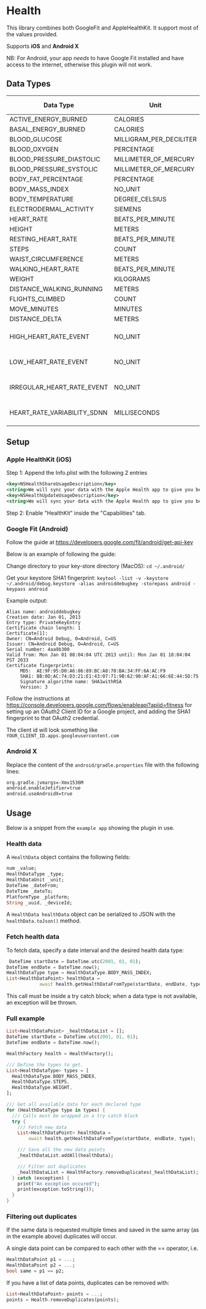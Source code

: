 # Health
This library combines both GoogleFit and AppleHealthKit. It support most of the values provided.

Supports **iOS** and **Android X**

NB: For Android, your app *needs* to have Google Fit installed and have access to the internet, otherwise this plugin will not work.

## Data Types
| Data Type                   | Unit                    | iOS Support | Android support | Comments             |
|-----------------------------|-------------------------|-------------|-----------------|----------------------|
| ACTIVE_ENERGY_BURNED        | CALORIES                | yes         | yes             |                      |
| BASAL_ENERGY_BURNED         | CALORIES                | yes         |                 |                      |
| BLOOD_GLUCOSE               | MILLIGRAM_PER_DECILITER | yes         | yes             |                      |
| BLOOD_OXYGEN                | PERCENTAGE              | yes         | yes             |                      |
| BLOOD_PRESSURE_DIASTOLIC    | MILLIMETER_OF_MERCURY   | yes         | yes             |                      |
| BLOOD_PRESSURE_SYSTOLIC     | MILLIMETER_OF_MERCURY   | yes         | yes             |                      |
| BODY_FAT_PERCENTAGE         | PERCENTAGE              | yes         | yes             |                      |
| BODY_MASS_INDEX             | NO_UNIT                 | yes         | yes             |                      |
| BODY_TEMPERATURE            | DEGREE_CELSIUS          | yes         | yes             |                      |
| ELECTRODERMAL_ACTIVITY      | SIEMENS                 | yes         |                 |                      |
| HEART_RATE                  | BEATS_PER_MINUTE        | yes         | yes             |                      |
| HEIGHT                      | METERS                  | yes         | yes             |                      |
| RESTING_HEART_RATE          | BEATS_PER_MINUTE        | yes         |                 |                      |
| STEPS                       | COUNT                   | yes         | yes             |                      |
| WAIST_CIRCUMFERENCE         | METERS                  | yes         |                 |                      |
| WALKING_HEART_RATE          | BEATS_PER_MINUTE        | yes         |                 |                      |
| WEIGHT                      | KILOGRAMS               | yes         | yes             |                      |
| DISTANCE_WALKING_RUNNING    | METERS                  | yes         |                 |                      |
| FLIGHTS_CLIMBED             | COUNT                   | yes         |                 |                      |
| MOVE_MINUTES                | MINUTES                 |             | yes             |                      |
| DISTANCE_DELTA              | METERS                  |             | yes             |                      |
| HIGH_HEART_RATE_EVENT       | NO_UNIT                 | yes         |                 | Requires Apple Watch |
| LOW_HEART_RATE_EVENT        | NO_UNIT                 | yes         |                 | Requires Apple Watch |
| IRREGULAR_HEART_RATE_EVENT  | NO_UNIT                 | yes         |                 | Requires Apple Watch |
| HEART_RATE_VARIABILITY_SDNN | MILLISECONDS            | yes         |                 | Requires Apple Watch |

## Setup
### Apple HealthKit (iOS)
Step 1: Append the Info.plist with the following 2 entries 
```xml
<key>NSHealthShareUsageDescription</key>
<string>We will sync your data with the Apple Health app to give you better insights</string>
<key>NSHealthUpdateUsageDescription</key>
<string>We will sync your data with the Apple Health app to give you better insights</string>
```

Step 2: Enable "HealthKit" inside the "Capabilities" tab.

### Google Fit (Android)
Follow the guide at https://developers.google.com/fit/android/get-api-key

Below is an example of following the guide:

Change directory to your key-store directory (MacOS):
```cd ~/.android/```

Get your keystore SHA1 fingerprint:
```keytool -list -v -keystore ~/.android/debug.keystore -alias androiddebugkey -storepass android -keypass android```

Example output:
```
Alias name: androiddebugkey
Creation date: Jan 01, 2013
Entry type: PrivateKeyEntry
Certificate chain length: 1
Certificate[1]:
Owner: CN=Android Debug, O=Android, C=US
Issuer: CN=Android Debug, O=Android, C=US
Serial number: 4aa9b300
Valid from: Mon Jan 01 08:04:04 UTC 2013 until: Mon Jan 01 18:04:04 PST 2033
Certificate fingerprints:
     MD5:  AE:9F:95:D0:A6:86:89:BC:A8:70:BA:34:FF:6A:AC:F9
     SHA1: BB:0D:AC:74:D3:21:E1:43:07:71:9B:62:90:AF:A1:66:6E:44:5D:75
     Signature algorithm name: SHA1withRSA
     Version: 3
```

Follow the instructions at https://console.developers.google.com/flows/enableapi?apiid=fitness for setting up an OAuth2 Client ID for a Google project, and adding the SHA1 fingerprint to that OAuth2 credential.

The client id will look something like `YOUR_CLIENT_ID.apps.googleusercontent.com`

### Android X
Replace the content of the `android/gradle.properties` file with the following lines:

```bash
org.gradle.jvmargs=-Xmx1536M
android.enableJetifier=true
android.useAndroidX=true
```

## Usage
Below is a snippet from the `example app` showing the plugin in use.

### Health data
A `HealthData` object contains the following fields:
```dart
num _value;
HealthDataType _type;
HealthDataUnit _unit;
DateTime _dateFrom;
DateTime _dateTo;
PlatformType _platform;
String _uuid, _deviceId;
```
A `HealthData healthData` object can be serialized to JSON with the `healthData.toJson()` method.

### Fetch health data

To fetch data, specify a date interval and the desired health data type:

```dart
 DateTime startDate = DateTime.utc(2001, 01, 01);
DateTime endDate = DateTime.now();
HealthDataType type = HealthDataType.BODY_MASS_INDEX;
List<HealthDataPoint> healthData =
            await health.getHealthDataFromType(startDate, endDate, type);
```

This call must be inside a try catch block; when a data type is not available, an exception will be thrown.
### Full example
```dart
List<HealthDataPoint> _healthDataList = [];
DateTime startDate = DateTime.utc(2001, 01, 01);
DateTime endDate = DateTime.now();

HealthFactory health = HealthFactory();

/// Define the types to get.
List<HealthDataType> types = [
  HealthDataType.BODY_MASS_INDEX,
  HealthDataType.STEPS,
  HealthDataType.WEIGHT,
];

/// Get all available data for each declared type
for (HealthDataType type in types) {
  /// Calls must be wrapped in a try catch block
  try {
    /// Fetch new data
    List<HealthDataPoint> healthData =
        await health.getHealthDataFromType(startDate, endDate, type);

    /// Save all the new data points
    _healthDataList.addAll(healthData);

    /// Filter out duplicates
    _healthDataList = HealthFactory.removeDuplicates(_healthDataList);
  } catch (exception) {
    print("An exception occured");
    print(exception.toString());
  }
}
```


### Filtering out duplicates
If the same data is requested multiple times and saved in the same array (as in the example above) duplicates will occur. 

A single data point can be compared to each other with the == operator, i.e.

````dart
HealthDataPoint p1 = ...;
HealthDataPoint p2 = ...;
bool same = p1 == p2;
````

If you have a list of data points, duplicates can be removed with:

```dart
List<HealthDataPoint> points = ...;
points = Health.removeDuplicates(points);
```
